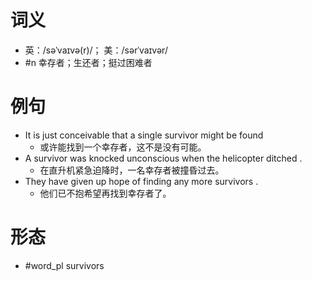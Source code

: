 # 词义
- 英：/səˈvaɪvə(r)/； 美：/sərˈvaɪvər/
- #n 幸存者；生还者；挺过困难者
# 例句
- It is just conceivable that a single survivor might be found
	- 或许能找到一个幸存者，这不是没有可能。
- A survivor was knocked unconscious when the helicopter ditched .
	- 在直升机紧急迫降时，一名幸存者被撞昏过去。
- They have given up hope of finding any more survivors .
	- 他们已不抱希望再找到幸存者了。
# 形态
- #word_pl survivors
